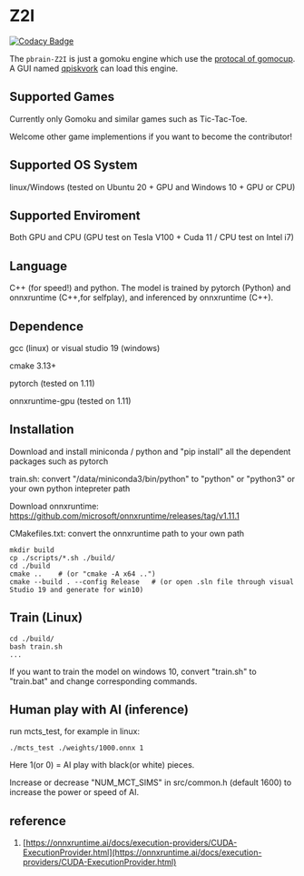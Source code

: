 # Z2I

[![Codacy Badge](https://app.codacy.com/project/badge/Grade/a0c92665548344f49f92e0d999eb5c05)](https://app.codacy.com/gh/Joker2770/Z2I/dashboard?utm_source=gh&utm_medium=referral&utm_content=&utm_campaign=Badge_grade)

The `pbrain-Z2I` is just a gomoku engine which use the [protocal of gomocup](lastovicka.github.io/protocl2en.htm). A GUI named [qpiskvork](https://github.com/Joker2770/qpiskvork) can load this engine.

## Supported Games
Currently only Gomoku and similar games such as Tic-Tac-Toe. 

Welcome other game implementions if you want to become the contributor!


## Supported OS System
linux/Windows (tested on Ubuntu 20 + GPU and Windows 10 + GPU or CPU)


## Supported Enviroment
Both GPU and CPU (GPU test on Tesla V100 + Cuda 11 / CPU test on Intel i7)


## Language
C++ (for speed!) and python. The model is trained by pytorch (Python) and onnxruntime (C++,for selfplay), and inferenced by onnxruntime (C++).


## Dependence
gcc (linux) or visual studio 19 (windows)

cmake 3.13+

pytorch (tested on 1.11)

onnxruntime-gpu (tested on 1.11)


## Installation
Download and install miniconda / python
and "pip install" all the dependent packages such as pytorch

train.sh: convert "/data/miniconda3/bin/python" to "python" or "python3" or your own python intepreter path

Download onnxruntime: https://github.com/microsoft/onnxruntime/releases/tag/v1.11.1

CMakefiles.txt:  convert the onnxruntime path to your own path


```shell
mkdir build
cp ./scripts/*.sh ./build/
cd ./build
cmake ..    # (or "cmake -A x64 ..")
cmake --build . --config Release   # (or open .sln file through visual Studio 19 and generate for win10)
```

## Train (Linux)

```shell
cd ./build/
bash train.sh
...
```

If you want to train the model on windows 10, convert "train.sh" to "train.bat" and change corresponding commands.


## Human play with AI (inference)
run mcts_test, for example in linux:

```shell
./mcts_test ./weights/1000.onnx 1
```

Here 1(or 0) = AI play with black(or white) pieces. 

Increase or decrease "NUM_MCT_SIMS" in src/common.h (default 1600) to increase the power or speed of AI.

## reference
1.  [https://onnxruntime.ai/docs/execution-providers/CUDA-ExecutionProvider.html](https://onnxruntime.ai/docs/execution-providers/CUDA-ExecutionProvider.html)
